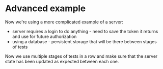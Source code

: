# Advanced example

Now we're using a more complicated example of a server:

- server requires a login to do anything - need to save the token it returns and
  use for future authorization
- using a database - persistent storage that will be there between stages of tests

Now we use multiple stages of tests in a row and make sure that the server state
has been updated as expected between each one.
